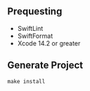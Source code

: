 ## Prequesting
- SwiftLint
- SwiftFormat
- Xcode 14.2 or greater

## Generate Project
```make install```

